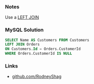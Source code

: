 ### Notes

Use a [LEFT JOIN](https://www.w3schools.com/sql/sql_join_left.asp)

### MySQL Solution

```sql
SELECT Name AS Customers FROM Customers
LEFT JOIN Orders
ON Customers.Id = Orders.CustomerId
WHERE Orders.CustomerId IS NULL
```

### Links

- [github.com/RodneyShag](https://github.com/RodneyShag)
